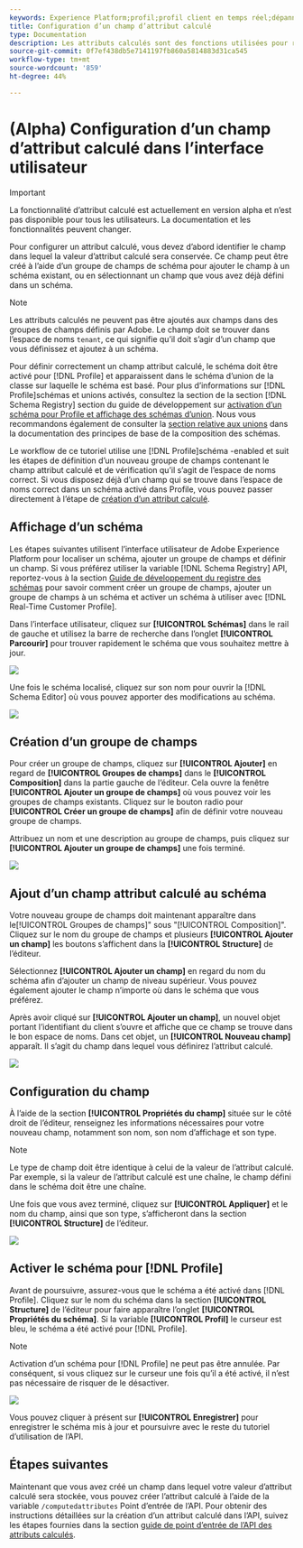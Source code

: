 ```yaml
---
keywords: Experience Platform;profil;profil client en temps réel;dépannage;API
title: Configuration d’un champ d’attribut calculé
type: Documentation
description: Les attributs calculés sont des fonctions utilisées pour regrouper des données au niveau de l’événement en attributs au niveau du profil. Pour configurer un attribut calculé, vous devez d’abord identifier le champ dans lequel la valeur d’attribut calculé sera conservée. Ce champ peut être créé à l’aide d’un groupe de champs de schéma pour ajouter le champ à un schéma existant, ou en sélectionnant un champ que vous avez déjà défini dans un schéma.
source-git-commit: 0f7ef438db5e7141197fb860a5814883d31ca545
workflow-type: tm+mt
source-wordcount: '859'
ht-degree: 44%

---
```



# (Alpha) Configuration d’un champ d’attribut calculé dans l’interface utilisateur

>[!IMPORTANT]
>
>La fonctionnalité d’attribut calculé est actuellement en version alpha et n’est pas disponible pour tous les utilisateurs. La documentation et les fonctionnalités peuvent changer.

Pour configurer un attribut calculé, vous devez d’abord identifier le champ dans lequel la valeur d’attribut calculé sera conservée. Ce champ peut être créé à l’aide d’un groupe de champs de schéma pour ajouter le champ à un schéma existant, ou en sélectionnant un champ que vous avez déjà défini dans un schéma.

>[!NOTE]
>
>Les attributs calculés ne peuvent pas être ajoutés aux champs dans des groupes de champs définis par Adobe. Le champ doit se trouver dans l’espace de noms `tenant`, ce qui signifie qu’il doit s’agir d’un champ que vous définissez et ajoutez à un schéma.

Pour définir correctement un champ attribut calculé, le schéma doit être activé pour [!DNL Profile] et apparaissent dans le schéma d’union de la classe sur laquelle le schéma est basé. Pour plus d’informations sur [!DNL Profile]schémas et unions activés, consultez la section de la section [!DNL Schema Registry] section du guide de développement sur [activation d’un schéma pour Profile et affichage des schémas d’union](../../xdm/api/getting-started.md). Nous vous recommandons également de consulter la [section relative aux unions](../../xdm/schema/composition.md) dans la documentation des principes de base de la composition des schémas.

Le workflow de ce tutoriel utilise une [!DNL Profile]schéma -enabled et suit les étapes de définition d’un nouveau groupe de champs contenant le champ attribut calculé et de vérification qu’il s’agit de l’espace de noms correct. Si vous disposez déjà d’un champ qui se trouve dans l’espace de noms correct dans un schéma activé dans Profile, vous pouvez passer directement à l’étape de [création d’un attribut calculé](#create-a-computed-attribute).

## Affichage d’un schéma

Les étapes suivantes utilisent l’interface utilisateur de Adobe Experience Platform pour localiser un schéma, ajouter un groupe de champs et définir un champ. Si vous préférez utiliser la variable [!DNL Schema Registry] API, reportez-vous à la section [Guide de développement du registre des schémas](../../xdm/api/getting-started.md) pour savoir comment créer un groupe de champs, ajouter un groupe de champs à un schéma et activer un schéma à utiliser avec [!DNL Real-Time Customer Profile].

Dans l’interface utilisateur, cliquez sur **[!UICONTROL Schémas]** dans le rail de gauche et utilisez la barre de recherche dans l’onglet **[!UICONTROL Parcourir]** pour trouver rapidement le schéma que vous souhaitez mettre à jour.

![](../images/computed-attributes/Schemas-Browse.png)

Une fois le schéma localisé, cliquez sur son nom pour ouvrir la [!DNL Schema Editor] où vous pouvez apporter des modifications au schéma.

![](../images/computed-attributes/Schema-Editor.png)

## Création d’un groupe de champs

Pour créer un groupe de champs, cliquez sur **[!UICONTROL Ajouter]** en regard de **[!UICONTROL Groupes de champs]** dans le **[!UICONTROL Composition]** dans la partie gauche de l’éditeur. Cela ouvre la fenêtre **[!UICONTROL Ajouter un groupe de champs]** où vous pouvez voir les groupes de champs existants. Cliquez sur le bouton radio pour **[!UICONTROL Créer un groupe de champs]** afin de définir votre nouveau groupe de champs.

Attribuez un nom et une description au groupe de champs, puis cliquez sur **[!UICONTROL Ajouter un groupe de champs]** une fois terminé.

![](../images/computed-attributes/Add-field-group.png)

## Ajout d’un champ attribut calculé au schéma

Votre nouveau groupe de champs doit maintenant apparaître dans le[!UICONTROL Groupes de champs]&quot; sous &quot;[!UICONTROL Composition]&quot;. Cliquez sur le nom du groupe de champs et plusieurs **[!UICONTROL Ajouter un champ]** les boutons s’affichent dans la **[!UICONTROL Structure]** de l’éditeur.

Sélectionnez **[!UICONTROL Ajouter un champ]** en regard du nom du schéma afin d’ajouter un champ de niveau supérieur. Vous pouvez également ajouter le champ n’importe où dans le schéma que vous préférez.

Après avoir cliqué sur **[!UICONTROL Ajouter un champ]**, un nouvel objet portant l’identifiant du client s’ouvre et affiche que ce champ se trouve dans le bon espace de noms. Dans cet objet, un **[!UICONTROL Nouveau champ]** apparaît. Il s’agit du champ dans lequel vous définirez l’attribut calculé.

![](../images/computed-attributes/New-field.png)

## Configuration du champ

À l’aide de la section **[!UICONTROL Propriétés du champ]** située sur le côté droit de l’éditeur, renseignez les informations nécessaires pour votre nouveau champ, notamment son nom, son nom d’affichage et son type.

>[!NOTE]
>
>Le type de champ doit être identique à celui de la valeur de l’attribut calculé. Par exemple, si la valeur de l’attribut calculé est une chaîne, le champ défini dans le schéma doit être une chaîne.

Une fois que vous avez terminé, cliquez sur **[!UICONTROL Appliquer]** et le nom du champ, ainsi que son type, s’afficheront dans la section **[!UICONTROL Structure]** de l’éditeur.

![](../images/computed-attributes/Apply.png)

## Activer le schéma pour [!DNL Profile]

Avant de poursuivre, assurez-vous que le schéma a été activé dans [!DNL Profile]. Cliquez sur le nom du schéma dans la section **[!UICONTROL Structure]** de l’éditeur pour faire apparaître l’onglet **[!UICONTROL Propriétés du schéma]**. Si la variable **[!UICONTROL Profil]** le curseur est bleu, le schéma a été activé pour [!DNL Profile].

>[!NOTE]
>
>Activation d’un schéma pour [!DNL Profile] ne peut pas être annulée. Par conséquent, si vous cliquez sur le curseur une fois qu’il a été activé, il n’est pas nécessaire de risquer de le désactiver.

![](../images/computed-attributes/Profile.png)

Vous pouvez cliquer à présent sur **[!UICONTROL Enregistrer]** pour enregistrer le schéma mis à jour et poursuivre avec le reste du tutoriel d’utilisation de l’API.

## Étapes suivantes

Maintenant que vous avez créé un champ dans lequel votre valeur d’attribut calculé sera stockée, vous pouvez créer l’attribut calculé à l’aide de la variable `/computedattributes` Point d’entrée de l’API. Pour obtenir des instructions détaillées sur la création d’un attribut calculé dans l’API, suivez les étapes fournies dans la section [guide de point d’entrée de l’API des attributs calculés](ca-api.md).